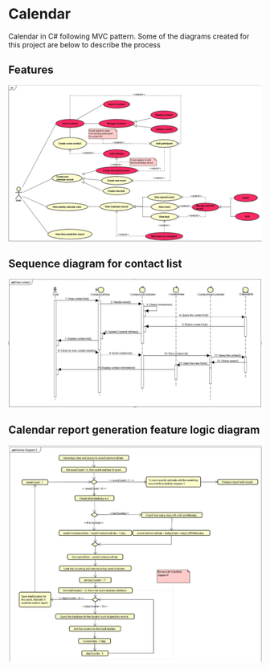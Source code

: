 # Calendar
Calendar in C# following MVC pattern. Some of the diagrams created for this project are below to describe the process

## Features
![use case](https://github.com/gretaivan/address-book-C-sharp/blob/main/useCase.png)

## Sequence diagram for contact list
![sequence diagram](https://github.com/gretaivan/address-book-C-sharp/blob/main/sequence-diagram.png)

## Calendar report generation feature logic diagram
![Component activity diagram](https://github.com/gretaivan/address-book-C-sharp/blob/main/activity-diagram.png)
